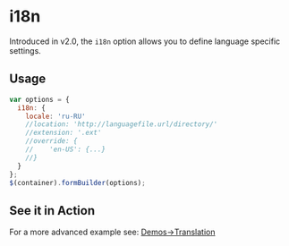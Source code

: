 # i18n
Introduced in v2.0, the `i18n` option allows you to define language specific settings.

## Usage
```javascript
var options = {
  i18n: {
    locale: 'ru-RU'
    //location: 'http://languagefile.url/directory/'
    //extension: '.ext'
    //override: {
    //    'en-US': {...}
    //}
  }
};
$(container).formBuilder(options);
```

## See it in Action
<p data-height="494" data-theme-id="22927" data-embed-version="2" data-slug-hash="rmxYVW" data-default-tab="result" data-user="kevinchappell" class="codepen"></p>

For a more advanced example see: [Demos->Translation](/demos/translation/)
